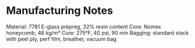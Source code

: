 # Manufacturing Notes
Material: 7781 E-glass prepreg, 32% resin content
Core: Nomex honeycomb, 48 kg/m³
Cure: 275°F, 40 psi, 90 min
Bagging: standard stack with peel ply, perf film, breather, vacuum bag
